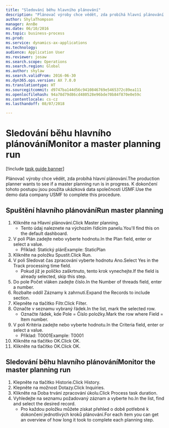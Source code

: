```yaml
--- 
title: "Sledování běhu hlavního plánování"
description: "Plánovač výroby chce vědět, zda probíhá hlavní plánování."
author: ShylaThompson
manager: AnnBe
ms.date: 06/10/2016
ms.topic: business-process
ms.prod: 
ms.service: dynamics-ax-applications
ms.technology: 
audience: Application User
ms.reviewer: josaw
ms.search.scope: Operations
ms.search.region: Global
ms.author: shylaw
ms.search.validFrom: 2016-06-30
ms.dyn365.ops.version: AX 7.0.0
ms.translationtype: HT
ms.sourcegitcommit: d9747ba144d56c9410846769e5465372c89ea111
ms.openlocfilehash: 94a78d79d86cd480528e96bde70b84f870e0e59c
ms.contentlocale: cs-cz
ms.lasthandoff: 08/07/2018

---
```

# <a name="monitor-a-master-planning-run"></a><span data-ttu-id="14a58-103">Sledování běhu hlavního plánování</span><span class="sxs-lookup"><span data-stu-id="14a58-103">Monitor a master planning run</span></span>

[!include [task guide banner](../../includes/task-guide-banner.md)]

<span data-ttu-id="14a58-104">Plánovač výroby chce vědět, zda probíhá hlavní plánování.</span><span class="sxs-lookup"><span data-stu-id="14a58-104">The production planner wants to see if a master planning run is in progress.</span></span> <span data-ttu-id="14a58-105">K dokončení tohoto postupu jsou použita ukázková data společnosti USMF.</span><span class="sxs-lookup"><span data-stu-id="14a58-105">Use the demo data company USMF to complete this procedure.</span></span>


## <a name="run-master-planning"></a><span data-ttu-id="14a58-106">Spuštění hlavního plánování</span><span class="sxs-lookup"><span data-stu-id="14a58-106">Run master planning</span></span>
1. <span data-ttu-id="14a58-107">Klikněte na Hlavní plánování.</span><span class="sxs-lookup"><span data-stu-id="14a58-107">Click Master planning.</span></span>
    * <span data-ttu-id="14a58-108">Tento údaj naleznete na výchozím řídicím panelu.</span><span class="sxs-lookup"><span data-stu-id="14a58-108">You'll find this on the default dashboard.</span></span>  
2. <span data-ttu-id="14a58-109">V poli Plán zadejte nebo vyberte hodnotu.</span><span class="sxs-lookup"><span data-stu-id="14a58-109">In the Plan field, enter or select a value.</span></span>
    * <span data-ttu-id="14a58-110">Příklad: Statický plán</span><span class="sxs-lookup"><span data-stu-id="14a58-110">Example: StaticPlan</span></span>  
3. <span data-ttu-id="14a58-111">Klikněte na položku Spustit.</span><span class="sxs-lookup"><span data-stu-id="14a58-111">Click Run.</span></span>
4. <span data-ttu-id="14a58-112">V poli Sledovat čas zpracování vyberte hodnotu Ano.</span><span class="sxs-lookup"><span data-stu-id="14a58-112">Select Yes in the Track processing time field.</span></span>
    * <span data-ttu-id="14a58-113">Pokud již je políčko zaškrtnuto, tento krok vynechejte.</span><span class="sxs-lookup"><span data-stu-id="14a58-113">If the field is already selected, skip this step.</span></span>  
5. <span data-ttu-id="14a58-114">Do pole Počet vláken zadejte číslo.</span><span class="sxs-lookup"><span data-stu-id="14a58-114">In the Number of threads field, enter a number.</span></span>
6. <span data-ttu-id="14a58-115">Rozbalte oddíl Záznamy k zahrnutí.</span><span class="sxs-lookup"><span data-stu-id="14a58-115">Expand the Records to include section.</span></span>
7. <span data-ttu-id="14a58-116">Klepněte na tlačítko Filtr.</span><span class="sxs-lookup"><span data-stu-id="14a58-116">Click Filter.</span></span>
8. <span data-ttu-id="14a58-117">Označte v seznamu vybraný řádek.</span><span class="sxs-lookup"><span data-stu-id="14a58-117">In the list, mark the selected row.</span></span>
    * <span data-ttu-id="14a58-118">Označte řádek, kde Pole = Číslo položky.</span><span class="sxs-lookup"><span data-stu-id="14a58-118">Mark the row where Field = Item number.</span></span>  
9. <span data-ttu-id="14a58-119">V poli Kritéria zadejte nebo vyberte hodnotu.</span><span class="sxs-lookup"><span data-stu-id="14a58-119">In the Criteria field, enter or select a value.</span></span>
    * <span data-ttu-id="14a58-120">Příklad: T0001</span><span class="sxs-lookup"><span data-stu-id="14a58-120">Example: T0001</span></span>  
10. <span data-ttu-id="14a58-121">Klikněte na tlačítko OK.</span><span class="sxs-lookup"><span data-stu-id="14a58-121">Click OK.</span></span>
11. <span data-ttu-id="14a58-122">Klikněte na tlačítko OK.</span><span class="sxs-lookup"><span data-stu-id="14a58-122">Click OK.</span></span>

## <a name="monitor-the-master-planning-run"></a><span data-ttu-id="14a58-123">Sledování běhu hlavního plánování</span><span class="sxs-lookup"><span data-stu-id="14a58-123">Monitor the master planning run</span></span>
1. <span data-ttu-id="14a58-124">Klepněte na tlačítko Historie.</span><span class="sxs-lookup"><span data-stu-id="14a58-124">Click History.</span></span>
2. <span data-ttu-id="14a58-125">Klepněte na možnost Dotazy.</span><span class="sxs-lookup"><span data-stu-id="14a58-125">Click Inquiries.</span></span>
3. <span data-ttu-id="14a58-126">Klikněte na Doba trvání zpracování úkolu.</span><span class="sxs-lookup"><span data-stu-id="14a58-126">Click Process task duration.</span></span>
4. <span data-ttu-id="14a58-127">Vyhledejte na seznamu požadovaný záznam a vyberte ho.</span><span class="sxs-lookup"><span data-stu-id="14a58-127">In the list, find and select the desired record.</span></span>
    * <span data-ttu-id="14a58-128">Pro každou položku můžete získat přehled o době potřebné k dokončení jednotlivých kroků plánování.</span><span class="sxs-lookup"><span data-stu-id="14a58-128">For each item you can get an overview of how long it took to complete each planning step.</span></span>  


